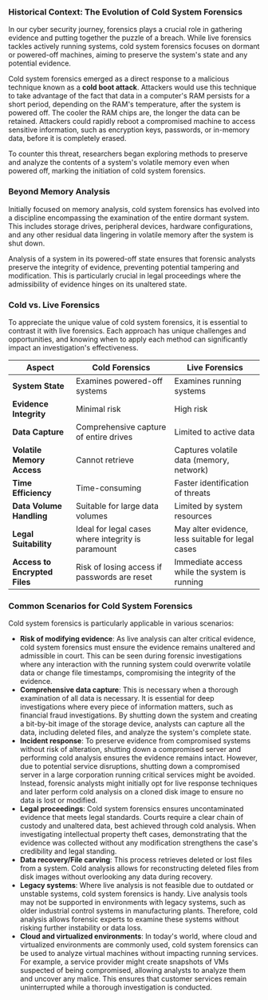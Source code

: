 ### Historical Context: The Evolution of Cold System Forensics

In our cyber security journey, forensics plays a crucial role in gathering evidence and putting together the puzzle of a breach. While live forensics tackles actively running systems, cold system forensics focuses on dormant or powered-off machines, aiming to preserve the system's state and any potential evidence.

Cold system forensics emerged as a direct response to a malicious technique known as a **cold boot attack**. Attackers would use this technique to take advantage of the fact that data in a computer's RAM persists for a short period, depending on the RAM's temperature, after the system is powered off. The cooler the RAM chips are, the longer the data can be retained. Attackers could rapidly reboot a compromised machine to access sensitive information, such as encryption keys, passwords, or in-memory data, before it is completely erased.

To counter this threat, researchers began exploring methods to preserve and analyze the contents of a system's volatile memory even when powered off, marking the initiation of cold system forensics.

### Beyond Memory Analysis

Initially focused on memory analysis, cold system forensics has evolved into a discipline encompassing the examination of the entire dormant system. This includes storage drives, peripheral devices, hardware configurations, and any other residual data lingering in volatile memory after the system is shut down.

Analysis of a system in its powered-off state ensures that forensic analysts preserve the integrity of evidence, preventing potential tampering and modification. This is particularly crucial in legal proceedings where the admissibility of evidence hinges on its unaltered state.

### Cold vs. Live Forensics

To appreciate the unique value of cold system forensics, it is essential to contrast it with live forensics. Each approach has unique challenges and opportunities, and knowing when to apply each method can significantly impact an investigation's effectiveness.

| **Aspect**                    | **Cold Forensics**                                 | **Live Forensics**                                |
| ----------------------------- | -------------------------------------------------- | ------------------------------------------------- |
| **System State**              | Examines powered-off systems                       | Examines running systems                          |
| **Evidence Integrity**        | Minimal risk                                       | High risk                                         |
| **Data Capture**              | Comprehensive capture of entire drives             | Limited to active data                            |
| **Volatile Memory Access**    | Cannot retrieve                                    | Captures volatile data (memory, network)          |
| **Time Efficiency**           | Time-consuming                                     | Faster identification of threats                  |
| **Data Volume Handling**      | Suitable for large data volumes                    | Limited by system resources                       |
| **Legal Suitability**         | Ideal for legal cases where integrity is paramount | May alter evidence, less suitable for legal cases |
| **Access to Encrypted Files** | Risk of losing access if passwords are reset       | Immediate access while the system is running      |

  

### Common Scenarios for Cold System Forensics

Cold system forensics is particularly applicable in various scenarios:

- **Risk of modifying evidence**: As live analysis can alter critical evidence, cold system forensics must ensure the evidence remains unaltered and admissible in court. This can be seen during forensic investigations where any interaction with the running system could overwrite volatile data or change file timestamps, compromising the integrity of the evidence.
- **Comprehensive data capture**: This is necessary when a thorough examination of all data is necessary. It is essential for deep investigations where every piece of information matters, such as financial fraud investigations. By shutting down the system and creating a bit-by-bit image of the storage device, analysts can capture all the data, including deleted files, and analyze the system's complete state.
- **Incident response**: To preserve evidence from compromised systems without risk of alteration, shutting down a compromised server and performing cold analysis ensures the evidence remains intact. However, due to potential service disruptions, shutting down a compromised server in a large corporation running critical services might be avoided. Instead, forensic analysts might initially opt for live response techniques and later perform cold analysis on a cloned disk image to ensure no data is lost or modified.
- **Legal proceedings**: Cold system forensics ensures uncontaminated evidence that meets legal standards. Courts require a clear chain of custody and unaltered data, best achieved through cold analysis. When investigating intellectual property theft cases, demonstrating that the evidence was collected without any modification strengthens the case's credibility and legal standing.
- **Data recovery/File carving**: This process retrieves deleted or lost files from a system. Cold analysis allows for reconstructing deleted files from disk images without overlooking any data during recovery.
- **Legacy systems**: Where live analysis is not feasible due to outdated or unstable systems, cold system forensics is handy. Live analysis tools may not be supported in environments with legacy systems, such as older industrial control systems in manufacturing plants. Therefore, cold analysis allows forensic experts to examine these systems without risking further instability or data loss.
- **Cloud and virtualized environments**: In today's world, where cloud and virtualized environments are commonly used, cold system forensics can be used to analyze virtual machines without impacting running services. For example, a service provider might create snapshots of VMs suspected of being compromised, allowing analysts to analyze them and uncover any malice. This ensures that customer services remain uninterrupted while a thorough investigation is conducted.